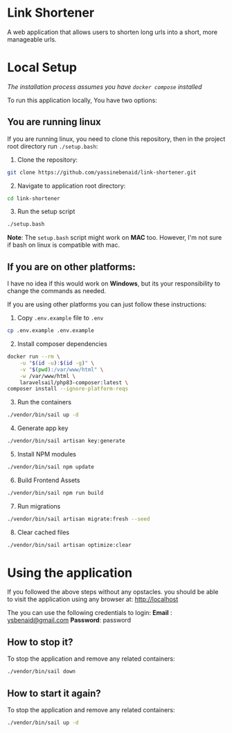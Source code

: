# Link Shortener

A web application that allows users to shorten long urls into a short, more manageable urls.

# Local Setup

_The installation process assumes you have `docker compose` installed_

To run this application locally, You have two options:

## You are running linux

If you are running linux, you need to clone this repository, then in the project root directory run `./setup.bash`:

1. Clone the repository:

```bash
git clone https://github.com/yassinebenaid/link-shortener.git

```

2. Navigate to application root directory:

```bash
cd link-shortener
```

3. Run the setup script

```bash
./setup.bash
```

**Note**: The `setup.bash` script might work on **MAC** too. However, I'm not sure if bash on linux is compatible with mac.

## If you are on other platforms:

I have no idea if this would work on **Windows**, but its your responsibility to change the commands as needed.

If you are using other platforms you can just follow these instructions:

1. Copy `.env.example` file to `.env`

```bash
cp .env.example .env.example
```

2. Install composer dependencies

```bash
docker run --rm \
    -u "$(id -u):$(id -g)" \
    -v "$(pwd):/var/www/html" \
    -w /var/www/html \
    laravelsail/php83-composer:latest \
composer install --ignore-platform-reqs
```

3. Run the containers

```bash
./vendor/bin/sail up -d
```

4. Generate app key

```bash
./vendor/bin/sail artisan key:generate
```

5. Install NPM modules

```bash
./vendor/bin/sail npm update
```

6. Build Frontend Assets

```bash
./vendor/bin/sail npm run build
```

7. Run migrations

```bash
./vendor/bin/sail artisan migrate:fresh --seed
```

8. Clear cached files

```bash
./vendor/bin/sail artisan optimize:clear
```

# Using the application

If you followed the above steps without any opstacles. you should be able to visit the application using any browser at: [http://localhost](http://localhost)

The you can use the following credentials to login:
**Email** : ysbenaid@gmail.com
**Password**: password

## How to stop it?

To stop the application and remove any related containers:

```bash
./vendor/bin/sail down
```

## How to start it again?

To stop the application and remove any related containers:

```bash
./vendor/bin/sail up -d
```
